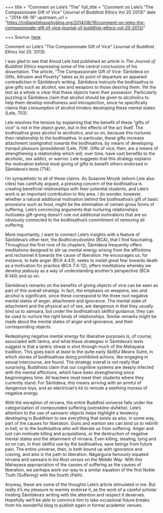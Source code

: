 +++
title = "Comment on Lele’s “The"
full_title = "Comment on Lele’s “The Compassionate Gift of Vice” (Journal of Buddhist Ethics Vol 20 2013)"
date = "2014-06-16"
upstream_url = "https://indianphilosophyblog.org/2014/06/16/comment-on-leles-the-compassionate-gift-of-vice-journal-of-buddhist-ethics-vol-20-2013/"

+++
Source: [here](https://indianphilosophyblog.org/2014/06/16/comment-on-leles-the-compassionate-gift-of-vice-journal-of-buddhist-ethics-vol-20-2013/).

Comment on Lele’s “The Compassionate Gift of Vice” (Journal of Buddhist Ethics Vol 20. 2013).

I was glad to see that Amod Lele had published an article in *The
Journal of Buddhist Ethics* expressing some of the central conclusions
of his dissertation. The article, “The Compassionate Gift of Vice:
Śāntideva on Gifts, Altruism and Poverty” takes as its point of
departure an apparent contradiction in Śāntideva’s writing. Śāntideva
instructs the bodhisattva to give gifts such as alcohol, sex and weapons
to those desiring them. Yet the text as a whole is clear that these
objects harm their possessor. Particularly puzzling is Śāntideva claim
that alcohol should be given to alcoholics to help them develop
mindfulness and introspection, since he specifically claims that
consumption of alcohol hinders developing these mental states (Lele,
703).

Lele resolves the tension by explaining that the benefit of these “gifts
of vice” is not in the object given, but in the effects of the act
itself. The bodhisattva gives alcohol to alcoholics, and so on, because
this nurtures their relationship to the bodhisattva. In particular,
these gifts increase attachment (*saṁgraha*) towards the bodhisattva, by
means of developing tranquil pleasure (*prasādana*) (Lele, 709). Gifts
of vice, then, are a means of strengthening a relationship which will,
over time, have vast benefits to the alcoholic, sex addict, or warrior.
Lele suggests that this strategy explains the motivation behind most
giving of gifts to benefit others endorsed in Śāntideva’s texts (714).

I’m sympathetic to all of these claims. As Susanne Mrozik (whom Lele
also cites) has carefully argued, a pressing concern of the bodhisattva
is creating beneficial relationships with their potential students, and
Lele’s work is an important contribution to this area. I do wonder,
however, whether a natural additional motivation behind the
bodhisattva’s gift of basic provisions such as food, might be the
elimination of certain gross forms of suffering. Lele’s convincing
arguments that nurturing relationships motivates gift-giving doesn’t
rule out additional motivations that are so obviously connected to the
bodhisattva’s commitment of removing all suffering.

More importantly, I want to connect Lele’s insights with a feature of
Śāntideva’s other text, the *Bodhicaryāvatāra* (BCA), that I find
fascinating. Throughout the first nine of its chapters, Śāntideva
frequently offers meditations designed to stir up mental energy arising
from the afflictions and rechannel it towards the cause of liberation.
He encourages us, for instance, to hate anger (BCA 4:43), seeks to
install great fear towards death as a motivation for practice (BCA
7:4-12), offers meditations whereby we develop jealousy as a way of
understanding another’s perspective (BCA 8:140) and so on.

Śāntideva’s remarks on the benefits of giving objects of vice can be
seen as part of this overall strategy. In fact, the emphasis on
weapons, sex and alcohol is significant, since these correspond to the
three root negative mental states of anger, attachment and ignorance.
The mental state of attachment and the physical act of sex, are
dangerous in that they usually bind us to samsara, but under the
bodhisattva’s skillful guidance, they can be used to nurture the right
kinds of relationships. Similar remarks might be made about the mental
states of anger and ignorance, and their corresponding objects.

Redeploying negative mental energy for liberative purposes is, of
course, associated with tantra, and what these strategies in Śāntideva’s
texts suggest is that a tantric streak is shot through much of the
Mahayana tradition. This goes back at least to the quite early
*Skillful Means Sutra*, in which stories of bodhisattvas doing
prohibited actions, like engaging in sexual intercourse, are found. The
strategy overall is not really that surprising. Buddhists claim that
our cognitive systems are deeply infected with the mental afflictions,
which have been strengthening since beginningless time. All teachers
must meet their students where they currently stand. For Śāntideva,
this means arriving with an armful of dangerous toys, and an
electrician’s kit to reroute a seething morass of negative energy.

With the exception of nirvana, the entire Buddhist universe falls under
the categorization of compounded suffering (*saṃskāra-duḣkha*). Lele’s
attention to the use of samsaric objects helps highlight a tendency
developing in Buddhism to see everything that exists as also, in some
way, part of the causes for liberation. Guns and wanton sex can bind us
to rebirth in hell, or to the bodhisattva who will liberate us from
suffering. Anger and lust can motivate killing and acquisitions, or the
destruction of negative mental states and the attainment of nirvana.
Even killing, stealing, lying and so on can, in their skillful use by
the bodhisattva, save beings from future pain. The entire universe,
then, is both bound up with ignorance and craving, and also is the path
to liberation. Nāgārguna famously equated nirvana and samsara in his
*Root verses on the Middle Way*. With this Mahayana appropriation of
the causes of suffering as the causes of liberation, we perhaps work our
way to a similar equation of the first Noble Truth (Suffering) with the
fourth (Path).

Anyway, these are some of the thoughts Lele’s article stimulated in me.
But really it’s my pleasure to warmly endorse it, as the work of a
careful scholar treating Śāntideva’s writing with the attention and
respect it deserves. Hopefully we’ll be able to convince him to take
occasional future breaks from his wonderful blog to publish again in
formal academic venues.
